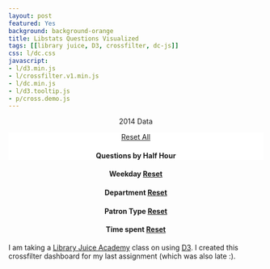 ```yaml
---
layout: post
featured: Yes
background: background-orange
title: Libstats Questions Visualized
tags: [[library juice, D3, crossfilter, dc-js]]
css: l/dc.css
javascript:
- l/d3.min.js
- l/crossfilter.v1.min.js
- l/dc.min.js
- l/d3.tooltip.js
- p/cross.demo.js 
---
```

<style>
	h1, 
	h4,
	p,
	#question_half_hour,
	#question_weekday,
	#location_name,
	#patron_type,
	#time_spent,
	.jumbotron {
		text-align: center; 
	}
	p:last-child {
		text-align: left; 
	}
	#question_half_hour {
		float:none;
	}
	.jumbotron {
		background-color: white; 
		margin-bottom: 0px; 
		padding-bottom: 0px;

	}
	#small-charts {
		clear:both;
	}
	rect.selected,
	.pie-slice.selected {
		opacity: 1; 
	}
	rect.deselected,
	.pie-slice.deselected {
		opacity: .4; 
	}
	.x.axis text {
    	text-anchor: end !important;
    	transform: rotate(-45deg);
	}
	.dc-chart .selected path {
		stroke: #FFF;
	}
	.dc-chart g.row text {
		fill: rgb(5, 5, 5);
	}
	.center-text {
		font-size: 20px; 
	}
	svg:not(:root) {
		overflow: overlay;
	}
	.hide {
		display: none; 
	}
</style>
<p>2014 Data</p>
<div class="jumbotron">
<a class="btn btn-warning btn-lg" href="javascript:dc.filterAll();dc.redrawAll();">Reset All</a>
	<h4>Questions by Half Hour</h4>
	<div id="question_half_hour"></div>
</div>	
<div class="row" id="small-charts">
	<div class="col-md-3" id="question_weekday">
		<h4>Weekday <a class="btn btn-default btn-sm" href="javascript:question_weekday_chart.filterAll();dc.redrawAll();">Reset</a></h4>
	</div>
	<div class="col-md-3" id="location_name">
		<h4>Department <a class="btn btn-default btn-sm" href="javascript:location_name_chart.filterAll();dc.redrawAll()">Reset</a></h4>
	</div>
	<div class="col-md-3" id="patron_type">
		<h4>Patron Type <a class="btn btn-default btn-sm" href="javascript:patron_type_chart.filterAll();dc.redrawAll();">Reset</a></h4>
	</div>
	<div class="col-md-3" id="time_spent">
		<h4>Time spent <a class="btn btn-default btn-sm" href="javascript:time_spent_chart.filterAll();dc.redrawAll();">Reset</a></h4>
	</div>
</div> 	
	
I am taking a [Library Juice Academy](http://libraryjuiceacademy.com/) class on using [D3](http://d3js.org/). I created this crossfilter dashboard for my last assignment (which was also late :).